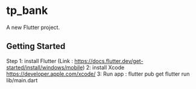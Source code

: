 # tp_bank

A new Flutter project.

## Getting Started
Step
1: install Flutter (Link  : https://docs.flutter.dev/get-started/install/windows/mobile)
2: install Xcode https://developer.apple.com/xcode/
3: Run app : 
flutter pub get
flutter run lib/main.dart
